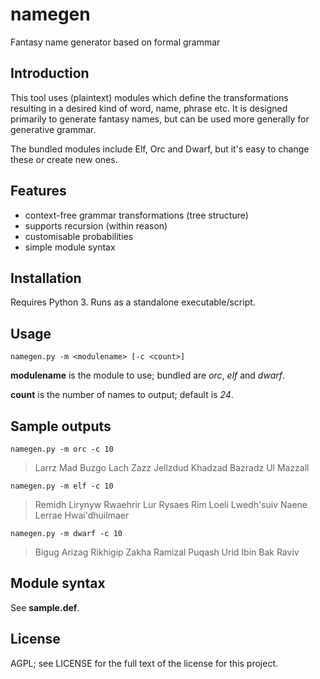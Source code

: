 # namegen
Fantasy name generator based on formal grammar

## Introduction
This tool uses (plaintext) modules which define the transformations resulting
in a desired kind of word, name, phrase etc. It is designed primarily to
generate fantasy names, but can be used more generally for generative grammar.

The bundled modules include Elf, Orc and Dwarf, but it's easy to change these
or create new ones.

## Features
* context-free grammar transformations (tree structure)
* supports recursion (within reason)
* customisable probabilities
* simple module syntax

## Installation
Requires Python 3. Runs as a standalone executable/script.

## Usage
`namegen.py -m <modulename> [-c <count>]`

**modulename** is the module to use; bundled are *orc*, *elf* and *dwarf*.

**count** is the number of names to output; default is *24*.

## Sample outputs
`namegen.py -m orc -c 10`
> Larrz
> Mad
> Buzgo
> Lach
> Zazz
> Jellzdud
> Khadzad
> Bazradz
> Ul
> Mazzall

`namegen.py -m elf -c 10`
> Remidh
> Lirynyw
> Rwaehrir
> Lur Rysaes
> Rim
> Loeli
> Lwedh'suiv
> Naene
> Lerrae
> Hwai'dhuilmaer

`namegen.py -m dwarf -c 10`
> Bigug
> Arizag
> Rikhigip
> Zakha
> Ramizal
> Puqash
> Urid
> Ibin
> Bak
> Raviv

## Module syntax
See **sample.def**.

## License
AGPL; see LICENSE for the full text of the license for this project.
